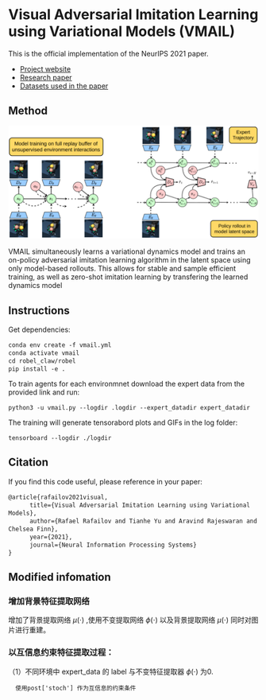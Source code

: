 # Visual Adversarial Imitation Learning using Variational Models (VMAIL)
This is the official implementation of the NeurIPS 2021 paper.

- [Project website][website]
- [Research paper][paper]
- [Datasets used in the paper][data]

[website]: https://sites.google.com/view/variational-mail
[paper]: https://arxiv.org/abs/2107.08829
[data]: https://drive.google.com/drive/folders/1JZmOVmlCqScqu0DDmn7857D5FtHZr6Un


## Method

![VMAIL](/images/VMAIL.png)

VMAIL simultaneously learns a variational dynamics model and trains an on-policy 
adversarial imitation learning algorithm in the latent space using only model-based 
rollouts. This allows for stable and sample efficient training, as well as zero-shot
imitation learning by transfering the learned dynamics model



## Instructions

Get dependencies:

```
conda env create -f vmail.yml
conda activate vmail
cd robel_claw/robel
pip install -e .
```

To train agents for each environmnet download the expert data from the provided link and run:

```
python3 -u vmail.py --logdir .logdir --expert_datadir expert_datadir
```

The training will generate tensorabord plots and GIFs in the log folder:

```
tensorboard --logdir ./logdir
```

## Citation

If you find this code useful, please reference in your paper:

```
@article{rafailov2021visual,
      title={Visual Adversarial Imitation Learning using Variational Models}, 
      author={Rafael Rafailov and Tianhe Yu and Aravind Rajeswaran and Chelsea Finn},
      year={2021},
      journal={Neural Information Processing Systems}
}
```
## Modified infomation

### 增加背景特征提取网络

增加了背景提取网络 $\mu(\cdot)$ ,使用不变提取网络 $\phi(\cdot)$ 以及背景提取网络 $\mu(\cdot)$ 同时对图片进行重建。

### 以互信息约束特征提取过程：

  （1）不同环境中 expert_data 的 label 与不变特征提取器 $\phi(\cdot)$ 为0.

      使用post['stoch'] 作为互信息的约束条件